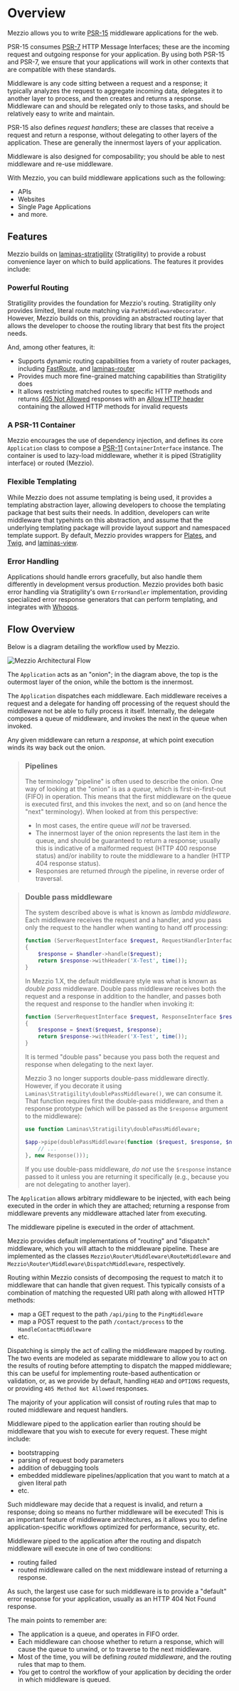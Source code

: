 # Overview

Mezzio allows you to write [PSR-15](http://www.php-fig.org/psr/psr-15/)
middleware applications for the web.

PSR-15 consumes [PSR-7](http://www.php-fig.org/psr/psr-7/) HTTP Message
Interfaces; these are the incoming request and outgoing response for your
application. By using both PSR-15 and PSR-7, we ensure that your applications
will work in other contexts that are compatible with these standards.

Middleware is any code sitting between a request and a response; it typically
analyzes the request to aggregate incoming data, delegates it to another layer
to process, and then creates and returns a response. Middleware can and should
be relegated only to those tasks, and should be relatively easy to write and
maintain.

PSR-15 also defines _request handlers_; these are classes that receive a
request and return a response, without delegating to other layers of the
application. These are generally the innermost layers of your application.

Middleware is also designed for composability; you should be able to nest
middleware and re-use middleware.

With Mezzio, you can build middleware applications such as the following:

- APIs
- Websites
- Single Page Applications
- and more.

## Features

Mezzio builds on [laminas-stratigility](https://docs.laminas.dev/laminas-stratigility/) (Stratigility) to provide a robust convenience layer on which to build applications.
The features it provides include:

### Powerful Routing

Stratigility provides the foundation for Mezzio's routing.
Stratigility only provides limited, literal route matching via `PathMiddlewareDecorator`.
However, Mezzio builds on this, providing an abstracted routing layer that allows the developer to choose the routing library that best fits the project needs.

And, among other features, it:

- Supports dynamic routing capabilities from a variety of router packages, including [FastRoute][fastroute-url], and [laminas-router][laminas-router-url]
- Provides much more fine-grained matching capabilities than Stratigility does
- It allows restricting matched routes to specific HTTP methods and returns [405 Not Allowed][405-not-allowed-url] responses with an [Allow HTTP header][allow-http-header-url] containing the allowed HTTP methods for invalid requests

### A PSR-11 Container

Mezzio encourages the use of dependency injection, and defines its core `Application` class to compose a [PSR-11][psr11-url] `ContainerInterface` instance.
The container is used to lazy-load middleware, whether it is piped (Stratigility interface) or routed (Mezzio).

### Flexible Templating

While Mezzio does not assume templating is being used, it provides a templating abstraction layer, allowing developers to choose the templating package that best suits their needs.
In addition, developers can write middleware that typehints on this abstraction, and assume that the underlying templating package will provide layout support and namespaced template support.
By default, Mezzio provides wrappers for [Plates][plates-url], and [Twig][twig-url], and [laminas-view][laminas-view-url].

### Error Handling

Applications should handle errors gracefully, but also handle them differently in development versus production.
Mezzio provides both basic error handling via Stratigility's own `ErrorHandler` implementation, providing specialized error response generators that can perform templating, and integrates with [Whoops][whoops-url].

## Flow Overview

Below is a diagram detailing the workflow used by Mezzio.

![Mezzio Architectural Flow](../../images/architecture.png)

The `Application` acts as an "onion"; in the diagram above, the top is the
outermost layer of the onion, while the bottom is the innermost.

The `Application` dispatches each middleware. Each middleware receives a request
and a delegate for handing off processing of the request should the middleware
not be able to fully process it itself. Internally, the delegate composes a
queue of middleware, and invokes the next in the queue when invoked.

Any given middleware can return a _response_, at which point execution winds
its way back out the onion.

> ### Pipelines
>
> The terminology "pipeline" is often used to describe the onion. One way of
> looking at the "onion" is as a _queue_, which is first-in-first-out (FIFO) in
> operation. This means that the first middleware on the queue is executed first,
> and this invokes the next, and so on (and hence the "next" terminology). When
> looked at from this perspective:
>
> - In most cases, the entire queue _will not_ be traversed.
> - The innermost layer of the onion represents the last item in the queue, and
>   should be guaranteed to return a response; usually this is indicative of
>   a malformed request (HTTP 400 response status) and/or inability to route
>   the middleware to a handler (HTTP 404 response status).
> - Responses are returned _through_ the pipeline, in reverse order of
>   traversal.

> ### Double pass middleware
>
> The system described above is what is known as _lambda middleware_. Each
> middleware receives the request and a handler, and you pass only the
> request to the handler when wanting to hand off processing:
>
> ```php
> function (ServerRequestInterface $request, RequestHandlerInterface $handler)
> {
>     $response = $handler->handle($request);
>     return $response->withHeader('X-Test', time());
> }
> ```
>
> In Mezzio 1.X, the default middleware style was what is known as _double
> pass_ middleware. Double pass middleware receives both the request and a
> response in addition to the handler, and passes both the request and response
> to the handler when invoking it:
>
> ```php
> function (ServerRequestInterface $request, ResponseInterface $response, callable $next)
> {
>     $response = $next($request, $response);
>     return $response->withHeader('X-Test', time());
> }
> ```
>
> It is termed "double pass" because you pass both the request and response when
> delegating to the next layer.
>
> Mezzio 3 no longer supports double-pass middleware directly. However, if
> you decorate it using `Laminas\Stratigility\doublePassMiddleware()`, we can
> consume it. That function requires first the double-pass middleware, and then
> a response prototype (which will be passed as the `$response` argument to the
> middleware):
>
> ```php
> use function Laminas\Stratigility\doublePassMiddleware;
>
> $app->pipe(doublePassMiddleware(function ($request, $response, $next) {
>     // ...
> }, new Response()));
> ```
>
> If you use double-pass middleware, _do not_ use the `$response` instance
> passed to it unless you are returning it specifically (e.g., because you are not
> delegating to another layer).

The `Application` allows arbitrary middleware to be injected, with each being
executed in the order in which they are attached; returning a response from
middleware prevents any middleware attached later from executing.

The middleware pipeline is executed in the order of attachment.

Mezzio provides default implementations of "routing" and "dispatch"
middleware, which you will attach to the middleware pipeline.  These are
implemented as the classes `Mezzio\Router\Middleware\RouteMiddleware`
and `Mezzio\Router\Middleware\DispatchMiddleware`, respectively.

Routing within Mezzio consists of decomposing the request to match it to
middleware that can handle that given request. This typically consists of a
combination of matching the requested URI path along with allowed HTTP methods:

- map a GET request to the path `/api/ping` to the `PingMiddleware`
- map a POST request to the path `/contact/process` to the `HandleContactMiddleware`
- etc.

Dispatching is simply the act of calling the middleware mapped by routing. The
two events are modeled as separate middleware to allow you to act on the results
of routing before attempting to dispatch the mapped middleware; this can be
useful for implementing route-based authentication or validation, or, as we
provide by default, handling `HEAD` and `OPTIONS` requests, or providing `405
Method Not Allowed` responses.

The majority of your application will consist of routing rules that map to
routed middleware and request handlers.

Middleware piped to the application earlier than routing should be middleware
that you wish to execute for every request. These might include:

- bootstrapping
- parsing of request body parameters
- addition of debugging tools
- embedded middleware pipelines/application that you want to match at a given
  literal path
- etc.

Such middleware may decide that a request is invalid, and return a response;
doing so means no further middleware will be executed! This is an important
feature of middleware architectures, as it allows you to define
application-specific workflows optimized for performance, security, etc.

Middleware piped to the application after the routing and dispatch middleware
will execute in one of two conditions:

- routing failed
- routed middleware called on the next middleware instead of returning a response.

As such, the largest use case for such middleware is to provide a "default"
error response for your application, usually as an HTTP 404 Not Found response.

The main points to remember are:

- The application is a queue, and operates in FIFO order.
- Each middleware can choose whether to return a response, which will cause
  the queue to unwind, or to traverse to the next middleware.
- Most of the time, you will be defining _routed middleware_, and the routing
  rules that map to them.
- _You_ get to control the workflow of your application by deciding the order in
  which middleware is queued.

[405-not-allowed-url]: https://developer.mozilla.org/en-US/docs/Web/HTTP/Status/405
[allow-http-header-url]: https://developer.mozilla.org/en-US/docs/Web/HTTP/Headers/Allow
[fastroute-url]: https://github.com/nikic/FastRoute
[laminas-router-url]: https://docs.laminas.dev/laminas-router/routing/
[laminas-view-url]: https://docs.laminas.dev/laminas-view/
[plates-url]: https://platesphp.com/
[psr11-url]: https://www.php-fig.org/psr/psr-11
[twig-url]: https://twig.symfony.com/
[whoops-url]: http://filp.github.io/whoops/
